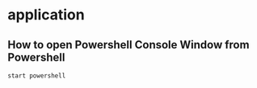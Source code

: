 # application

## How to open Powershell Console Window from Powershell

```bash
start powershell
```